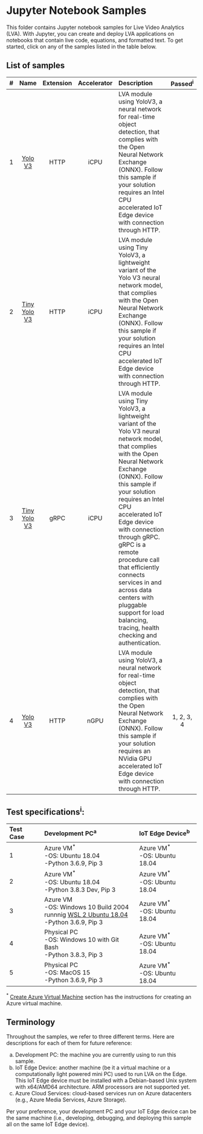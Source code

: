 # Jupyter Notebook Samples
This folder contains Jupyter notebook samples for Live Video Analytics (LVA). With Jupyter, you can create and deploy LVA applications on notebooks that contain live code, equations, and formatted text. To get started, click on any of the samples listed in the table below.  

## List of samples
| # | Name       | Extension | Accelerator| Description | Passed<sup>i</sup> |
|:---:|:---:        |:---:       |:---:        |:---       |:---:       |
| 1 | [Yolo V3](Yolo/yolov3/yolov3-http-icpu-onnx/readme.md)             | HTTP      | iCPU | LVA module using YoloV3, a neural network for real-time object detection, that complies with the Open Neural Network Exchange (ONNX). Follow this sample if your solution requires an Intel CPU accelerated IoT Edge device with connection through HTTP. | |
| 2 | [Tiny Yolo V3](Yolo/yolov3/tinyyolov3-http-icpu-onnx/readme.md)    | HTTP      | iCPU | LVA module using Tiny YoloV3, a lightweight variant of the Yolo V3 neural network model, that complies with the Open Neural Network Exchange (ONNX). Follow this sample if your solution requires an Intel CPU accelerated IoT Edge device with connection through HTTP. | |
| 3 | [Tiny Yolo V3](Yolo/yolov3/tinyyolov3-grpc-icpu-onnx/readme.md)                    | gRPC      | iCPU | LVA module using Tiny YoloV3, a lightweight variant of the Yolo V3 neural network model, that complies with the Open Neural Network Exchange (ONNX). Follow this sample if your solution requires an Intel CPU accelerated IoT Edge device with connection through gRPC. gRPC is a remote procedure call that efficiently connects services in and across data centers with pluggable support for load balancing, tracing, health checking and authentication. | |
| 4 | [Yolo V3](Yolo/yolov3/yolov3-http-ngpu-onnx/readme.md)             | HTTP      | nGPU |  LVA module using YoloV3, a neural network for real-time object detection, that complies with the Open Neural Network Exchange (ONNX). Follow this sample if your solution requires an NVidia GPU accelerated IoT Edge device with connection through HTTP. | 1, 2, 3, 4 |

## Test specifications<sup>i</sup>:
| Test Case | Development PC<sup>a</sup>                            | IoT Edge Device<sup>b</sup>   |
| :---      | :---                                                  | :---                          |
| 1         | Azure VM<sup>*</sup><br>-OS: Ubuntu 18.04<br>-Python 3.6.9, Pip 3 | Azure VM<sup>*</sup><br>-OS: Ubuntu 18.04 |
| 2         | Azure VM<sup>*</sup><br>-OS: Ubuntu 18.04<br>-Python 3.8.3 Dev, Pip 3 | Azure VM<sup>*</sup><br>-OS: Ubuntu 18.04 |
| 3         | Azure VM<br>-OS: Windows 10 Build 2004<br>runnnig [WSL 2 Ubuntu 18.04](https://docs.microsoft.com/en-us/windows/wsl/about)<br>-Python 3.6.9, Pip 3 | Azure VM<sup>*</sup><br>-OS: Ubuntu 18.04 |
| 4         | Physical PC<br>-OS: Windows 10 with Git Bash<br>-Python 3.8.3, Pip 3 | Azure VM<sup>*</sup><br>-OS: Ubuntu 18.04 |  
| 5         | Physical PC<br>-OS: MacOS 15<br>-Python 3.6.9, Pip 3 | Azure VM<sup>*</sup><br>-OS: Ubuntu 18.04 |

<sup>*</sup> [Create Azure Virtual Machine](commons/04_create_azure_vm.ipynb) section has the instructions for creating an Azure virtual machine.

## Terminology
Throughout the samples, we refer to three different terms. Here are descriptions for each of them for future reference:

<ol type="a">
  <li>Development PC: the machine you are currently using to run this sample.</li>
  <li>IoT Edge Device: another machine (be it a virtual machine or a computationally light powered mini PC) used to run LVA on the Edge. This IoT Edge device must be installed with a Debian-based Unix system with x64/AMD64 architecture. ARM processors are not supported yet.  </li>
  <li>Azure Cloud Services: cloud-based services run on Azure datacenters (e.g., Azure Media Services, Azure Storage).  </li>
</ol>

Per your preference, your development PC and your IoT Edge device can be the same machine (i.e., developing, debugging, and deploying this sample all on the same IoT Edge device).
